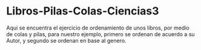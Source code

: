 # Libros-Pilas-Colas-Ciencias3
Aqui se encuentra el ejercicio de ordenamiento de unos libros, por medio de colas y pilas, para nuestro ejemplo, primero se ordenan de acuerdo a su Autor, y segundo se ordenan en base al genero.
